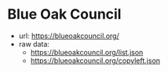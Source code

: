 # Blue Oak Council
* url: https://blueoakcouncil.org/
* raw data: 
  * https://blueoakcouncil.org/list.json
  * https://blueoakcouncil.org/copyleft.json


<!-- .slide: data-background-iframe="https://blueoakcouncil.org/list" data-background-interactive="true" data-preload="false" -->


<!-- .slide: data-background-iframe="https://blueoakcouncil.org/copyleft#copyleft-families" data-background-interactive="true" data-preload="false" -->